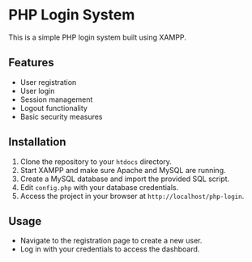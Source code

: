 # PHP Login System

This is a simple PHP login system built using XAMPP.

## Features
- User registration
- User login
- Session management
- Logout functionality
- Basic security measures

## Installation
1. Clone the repository to your `htdocs` directory.
2. Start XAMPP and make sure Apache and MySQL are running.
3. Create a MySQL database and import the provided SQL script.
4. Edit `config.php` with your database credentials.
5. Access the project in your browser at `http://localhost/php-login`.

## Usage
- Navigate to the registration page to create a new user.
- Log in with your credentials to access the dashboard.
